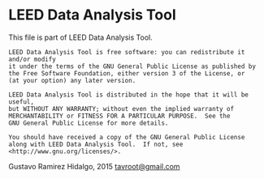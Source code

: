 LEED Data Analysis Tool
===========

  This file is part of LEED Data Analysis Tool.

    LEED Data Analysis Tool is free software: you can redistribute it and/or modify
    it under the terms of the GNU General Public License as published by
    the Free Software Foundation, either version 3 of the License, or
    (at your option) any later version.

    LEED Data Analysis Tool is distributed in the hope that it will be useful,
    but WITHOUT ANY WARRANTY; without even the implied warranty of
    MERCHANTABILITY or FITNESS FOR A PARTICULAR PURPOSE.  See the
    GNU General Public License for more details.

    You should have received a copy of the GNU General Public License
    along with LEED Data Analysis Tool.  If not, see <http://www.gnu.org/licenses/>.

Gustavo Ramirez Hidalgo, 2015
tavroot@gmail.com
